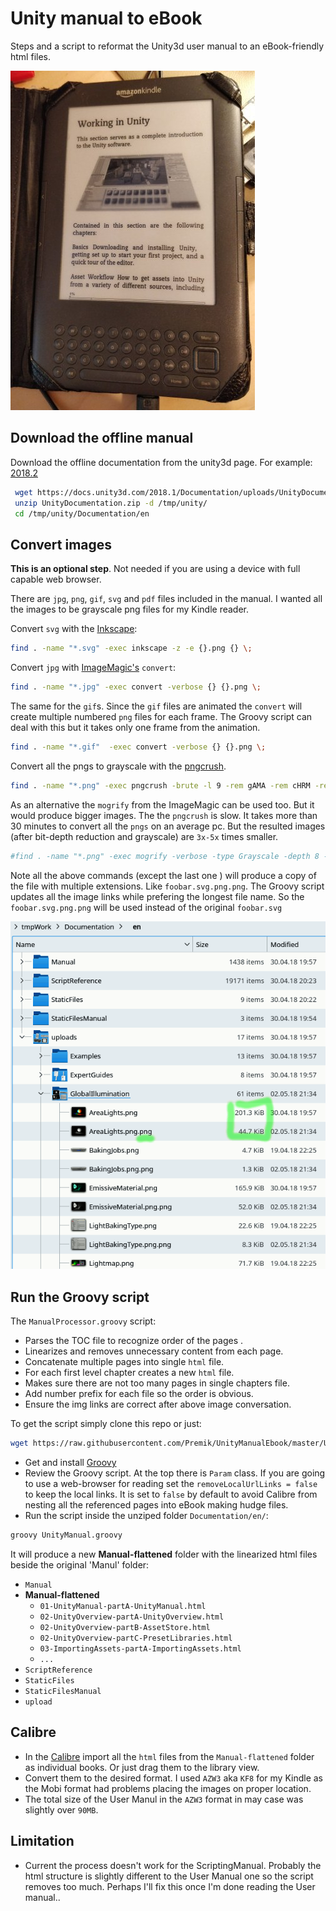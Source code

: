 # Unity manual to eBook

Steps and a script to reformat the Unity3d user manual to an eBook-friendly html files.

![UnityManualInKindle](doc/UnityManualInKindle.jpg)

## Download the offline manual

Download the offline documentation from the unity3d page. For example: [2018.2](https://docs.unity3d.com/2018.2/Documentation/Manual/OfflineDocumentation.html)

```bash
 wget https://docs.unity3d.com/2018.1/Documentation/uploads/UnityDocumentation.zip
 unzip UnityDocumentation.zip -d /tmp/unity/
 cd /tmp/unity/Documentation/en
```

## Convert images

**This is an optional step**. Not needed if you are using a device with full capable web browser.

There are `jpg`, `png`, `gif`, `svg` and `pdf` files included in the manual. I wanted all the images to be grayscale png files for my Kindle reader.

Convert `svg` with the [Inkscape](https://inkscape.org):

```bash
find . -name "*.svg" -exec inkscape -z -e {}.png {} \;
 ```

Convert `jpg` with [ImageMagic's](https://www.imagemagick.org/script/index.php) `convert`:

```bash
find . -name "*.jpg" -exec convert -verbose {} {}.png \;
```

The same for the `gif`s. Since the `gif` files are animated the `convert` will create multiple numbered `png` 
files for each frame. The Groovy script can deal with this but it takes only one frame from the animation.

```bash
find . -name "*.gif"  -exec convert -verbose {} {}.png \;
```

Convert all the pngs to grayscale with the [pngcrush](https://pmt.sourceforge.io/pngcrush/).

```bash
find . -name "*.png" -exec pngcrush -brute -l 9 -rem gAMA -rem cHRM -rem iCCP -rem sRGB -rem alla -rem text -c 0 {} {}.png \;
```

As an alternative the `mogrify` from the ImageMagic can be used too. But it would produce bigger images.
The the `pngcrush` is slow. It takes more than 30 minutes to convert all the `pngs` on an average pc. But the resulted images (after bit-depth reduction and grayscale) are `3x-5x` times smaller.

```bash
#find . -name "*.png" -exec mogrify -verbose -type Grayscale -depth 8 -quality 9 -format png {}  \;
```

Note all the above commands (except the last one ) will produce a copy of the file with multiple extensions.
Like `foobar.svg.png.png`. The Groovy script updates all the image links while prefering the longest file name.
So the `foobar.svg.png.png` will be used instead of the original `foobar.svg`

![Pngs](doc/Pngs.png)

## Run the Groovy script

The `ManualProcessor.groovy` script:

- Parses the TOC file to recognize order of the pages .
- Linearizes and removes unnecessary content from each page.
- Concatenate multiple pages into single `html` file.
- For each first level chapter creates a new `html` file.
- Makes sure there are not too many pages in single chapters file.
- Add number prefix for each file so the order is obvious.
- Ensure the img links are correct after above image conversation.


To get the script simply clone this repo or just:

```bash
wget https://raw.githubusercontent.com/Premik/UnityManualEbook/master/UnityManual.groovy
```

- Get and install [Groovy](http://groovy-lang.org/)
- Review the Groovy script. At the top there is `Param` class. If you are going to use a web-browser for reading set the `removeLocalUrlLinks = false` to keep the local links. It is set to `false` by default to avoid Calibre from nesting all the referenced pages into eBook making hudge files.
- Run the script inside the unziped folder `Documentation/en/`:

```bash
groovy UnityManual.groovy
```
It will produce a new **Manual-flattened** folder with the linearized html files beside the original 'Manul' folder:

 * `Manual`
 * **Manual-flattened**
   * `01-UnityManual-partA-UnityManual.html`
   * `02-UnityOverview-partA-UnityOverview.html`
   * `02-UnityOverview-partB-AssetStore.html`
   * `02-UnityOverview-partC-PresetLibraries.html`
   * `03-ImportingAssets-partA-ImportingAssets.html`
   * `...`
 * `ScriptReference`
 * `StaticFiles`
 * `StaticFilesManual`
 * `upload`

 ## Calibre
- In the [Calibre](https://calibre-ebook.com/) import all the `html` files from the `Manual-flattened` folder as individual books. Or just drag them to the library view.
- Convert them to the desired format. I used `AZW3` aka `KF8` for my Kindle as the Mobi format had problems placing the images on proper location. 
- The total size of the User Manul in the `AZW3` format in may case was slightly over `90MB`.
## Limitation
- Current the process doesn't work for the ScriptingManual. Probably the html structure is slightly different to the User Manual one so the script removes too much. Perhaps I'll fix this once I'm done reading the User manual..